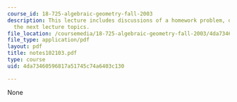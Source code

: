```yaml
---
course_id: 18-725-algebraic-geometry-fall-2003
description: This lecture includes discussions of a homework problem, dimension, and
  the next lecture topics.
file_location: /coursemedia/18-725-algebraic-geometry-fall-2003/4da73460596817a51745c74a6403c130_notes102103.pdf
file_type: application/pdf
layout: pdf
title: notes102103.pdf
type: course
uid: 4da73460596817a51745c74a6403c130

---
```

None